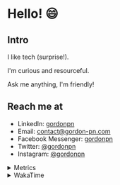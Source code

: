 # Hello! 😄

## Intro

I like tech (surprise!).

I'm curious and resourceful.

Ask me anything, I'm friendly!

## Reach me at

- LinkedIn: [gordonpn](https://www.linkedin.com/in/gordonpn/)
- Email: [contact@gordon-pn.com](mailto:contact@gordon-pn.com)
- Facebook Messenger: [gordonpn](https://www.messenger.com/t/Gordonpn)
- Twitter: [@gordonpn](https://twitter.com/Gordonpn)
- Instagram: [@gordonpn](https://www.instagram.com/gordonpn/)

<details>
  <summary>Metrics</summary>

  <img align="center" src="https://github.com/gordonpn/gordonpn/blob/master/github-metrics.svg" alt="GitHub Metrics">

</details>

<details>
  <summary>WakaTime</summary>

  <!--START_SECTION:waka-->
📊 **This Week I Spent My Time On** 

```text
💬 Programming Languages: 
Java                     4 hrs 8 mins        ████████████████████░░░░░   78.86 % 
Bash                     31 mins             ██░░░░░░░░░░░░░░░░░░░░░░░   09.95 % 
XML                      17 mins             █░░░░░░░░░░░░░░░░░░░░░░░░   05.59 % 
Ruby                     15 mins             █░░░░░░░░░░░░░░░░░░░░░░░░   05.04 % 
Makefile                 1 min               ░░░░░░░░░░░░░░░░░░░░░░░░░   00.50 % 

🔥 Editors: 
Intellijidea             4 hrs 43 mins       ███████████████████████░░   90.05 % 
VS Code                  31 mins             ██░░░░░░░░░░░░░░░░░░░░░░░   09.95 % 
```


 Last Updated on 12/03/2024 16:21:08 UTC
<!--END_SECTION:waka-->
</details>
